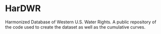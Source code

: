 # HarDWR
Harmonized Database of Western U.S. Water Rights. A public repository of the code used to create the dataset as well as the cumulative curves.
